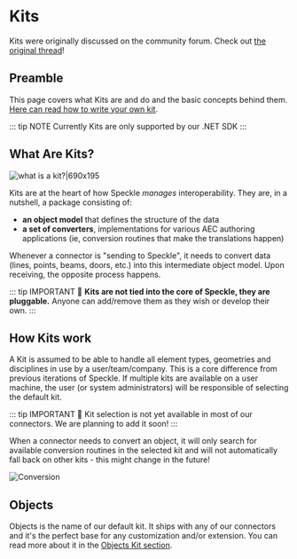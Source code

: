 # Kits

Kits were originally discussed on the community forum. Check out [the original thread](https://speckle.community/t/introducing-kits-2-0/710)!

## Preamble

This page covers what Kits are and do and the basic concepts behind them. [Here can read how to write your own kit](/dev/kits-dev).

::: tip NOTE
Currently Kits are only supported by our .NET SDK
:::

## What Are Kits?

![what is a kit?|690x195](https://speckle.community/uploads/default/optimized/1X/f7ce9276c37b105133e7eccf0e376ae3093a991d_2_690x195.png)

Kits are at the heart of how Speckle _manages_ interoperability. They are, in a nutshell, a package consisting of:

- **an object model** that defines the structure of the data
- **a set of converters**, implementations for various AEC authoring applications (ie, conversion routines that make the translations happen)

Whenever a connector is "sending to Speckle", it needs to convert data (lines, points, beams, doors, etc.) into this intermediate object model. Upon receiving, the opposite process happens.

::: tip IMPORTANT 🙌
**Kits are not tied into the core of Speckle, they are pluggable.** Anyone can add/remove them as they wish or develop their own.
:::

## How Kits work

A Kit is assumed to be able to handle all element types, geometries and disciplines in use by a user/team/company. This is a core difference from previous iterations of Speckle. If multiple kits are available on a user machine, the user (or system administrators) will be responsible of selecting the default kit.

::: tip IMPORTANT 🙌
Kit selection is not yet available in most of our connectors. We are planning to add it soon!
:::

When a connector needs to convert an object, it will only search for available conversion routines in the selected kit and will not automatically fall back on other kits - this might change in the future!

![Conversion](https://speckle.community/uploads/default/optimized/1X/f9890eead0fb8aa7bbe141a6cf7dd16453b0d176_2_690x449.png)

## Objects

Objects is the name of our default kit. It ships with any of our connectors and it's the perfect base for any customization and/or extension.
You can read more about it in the [Objects Kit section](/dev/objects).
